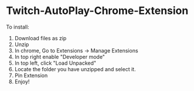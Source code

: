 # Twitch-AutoPlay-Chrome-Extension
To install:
  1. Download files as zip
  2. Unzip
  3. In chrome, Go to Extensions -> Manage Extensions
  4. In top right enable "Developer mode"
  5. In top left, click "Load Unpacked"
  6. Locate the folder you have unzipped and select it.
  7. Pin Extension
  8. Enjoy!
